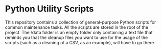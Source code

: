 # Python Utility Scripts
This repository contains a collection of general-purpose Python scripts for common maintenance tasks. All the scripts are stored in the root of the project. The /data folder is an empty folder only containing a text file that reminds you that the cleanup files you want to use for the usage of the scripts (such as a cleaning of a CSV, as an example), will have to go there.
